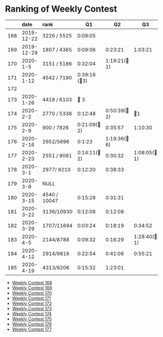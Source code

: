 # Ranking of Weekly Contest



|     | date       | rank         | Q1                | Q2              | Q3               | Q4  |
|:--- |:---------- |:------------ | ----------------- | --------------- | ---------------- | --- |
| 168 | 2019-12-22 | 3226 / 5525  | 0:08:05           |                 |                  |     |
| 169 | 2019-12-29 | 1807 / 4365  | 0:09:06           | 0:23:21         | 1:03:21          |     |
| 170 | 2020-1-5   | 3151 / 5186  | 0:32:04           | 1:19:21(:bug:1) |                  |     |
| 171 | 2020-1-12  | 4542 / 7190  | 0:39:16  (:bug:3) |                 |                  |     |
| 172 |            |              |                   |                 |                  |     |
| 173 | 2020-1-26  | 4418 / 6103  | :bug: 3           |                 |                  |     |
| 174 | 2020-2-2   | 2770 / 5338  | 0:12:48           | 0:50:39(:bug:2) | :bug:1           |     |
| 175 | 2020-2-9   | 900 / 7826   | 0:21:09(:bug: 2)  | 0:35:57         | 1:10:30          |     |
| 176 | 2020-2-16  | 2652/5696    | 0:1:23            | 1:19:36(:bug:6) |                  |     |
| 177 | 2020-2-23  | 2551 / 9091  | 0:14:11(:bug: 2)  | 0:30:32         | 1:08:05(:bug: 1) |     |
| 178 | 2020-3-1   | 2977/ 9210   | 0:12:20           | 0:38:33         |                  |     |
| 179 | 2020-3-8   | NULL         |                   |                 |                  |     |
| 180 | 2020-3-15  | 4540 / 10047 | 0:15:28           | 0:31:31         |                  |     |
| 181 | 2020-3-22  | 3136/10930   | 0:12:08           | 0:12:08         |                  |     |
| 182 | 2020-3-29  | 1707/11694   | 0:03:24           | 0:18:19         | 0:34:52          |     |
| 183 | 2020-4-5   | 2144/8788    | 0:09:32           | 0:16:29         | 1:28:40(:bug: 1) |     |
| 184 | 2020-4-12  | 2914/9816    | 0:22:54           | 0:41:06         | 0:55:21          |     |
| 185 | 2020-4-19  | 4313/9206    | 0:15:32           | 1:23:01         |                  |     |


-   [Weekly Contest 168](https://leetcode.com/contest/weekly-contest-168/)
-   [Weekly Contest 169](https://leetcode.com/contest/weekly-contest-169/ranking)
-   [Weekly Contest 170](https://leetcode.com/contest/weekly-contest-170/ranking/)
-   [Weekly Contest 171](https://leetcode.com/contest/weekly-contest-171/ranking/)
-   [Weekly Contest 172](https://leetcode.com/contest/weekly-contest-172/ranking/)
-   [Weekly Contest 173](https://leetcode.com/contest/weekly-contest-173/ranking/)
-   [Weekly Contest 174](https://leetcode.com/contest/weekly-contest-174/ranking/)
-   [Weekly Contest 175](https://leetcode.com/contest/weekly-contest-175/ranking/)
-   [Weekly Contest 176](https://leetcode.com/contest/weekly-contest-176/ranking/)
-   [Weekly Contest 177](https://leetcode.com/contest/weekly-contest-177/ranking/)
